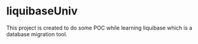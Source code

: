 # liquibaseUniv
This project is created to do some POC while learning liquibase which is a database migration tool.
